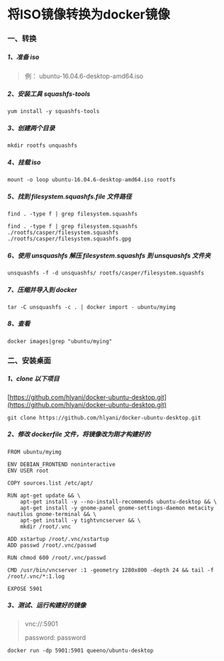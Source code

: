 # 将ISO镜像转换为docker镜像

### 一、转换

##### 1、准备 iso

> 例： ubuntu-16.04.6-desktop-amd64.iso

##### 2、安装工具 squashfs-tools

```
yum install -y squashfs-tools
```

##### 3、创建两个目录

```
mkdir rootfs unquashfs
```

##### 4、挂载 iso

```
mount -o loop ubuntu-16.04.6-desktop-amd64.iso rootfs
```

##### 5、找到 filesystem.squashfs.file 文件路径

```
find . -type f | grep filesystem.squashfs
```

```
find . -type f | grep filesystem.squashfs
./rootfs/casper/filesystem.squashfs
./rootfs/casper/filesystem.squashfs.gpg
```

##### 6、使用 unsquashfs 解压 filesystem.squashfs 到 unsquashfs 文件夹

```
unsquashfs -f -d unsquashfs/ rootfs/casper/filesystem.squashfs
```

##### 7、压缩并导入到 docker

```
tar -C unsquashfs -c . | docker import - ubuntu/myimg
```

##### 8、查看

```
docker images|grep "ubuntu/mying"
```

### 二、安装桌面

##### 1、clone 以下项目

[https://github.com/hlyani/docker-ubuntu-desktop.git](https://github.com/hlyani/docker-ubuntu-desktop.git)

```
git clone https://github.com/hlyani/docker-ubuntu-desktop.git
```

##### 2、修改 dockerfile 文件，将镜像改为刚才构建好的

```
FROM ubuntu/myimg

ENV DEBIAN_FRONTEND noninteractive
ENV USER root

COPY sources.list /etc/apt/

RUN apt-get update && \
    apt-get install -y --no-install-recommends ubuntu-desktop && \
    apt-get install -y gnome-panel gnome-settings-daemon metacity nautilus gnome-terminal && \
    apt-get install -y tightvncserver && \
    mkdir /root/.vnc

ADD xstartup /root/.vnc/xstartup
ADD passwd /root/.vnc/passwd

RUN chmod 600 /root/.vnc/passwd

CMD /usr/bin/vncserver :1 -geometry 1280x800 -depth 24 && tail -f /root/.vnc/*:1.log

EXPOSE 5901
```

##### 3、测试、运行构建好的镜像

> vnc://<host>:5901
>
> password: password

```
docker run -dp 5901:5901 queeno/ubuntu-desktop
```

